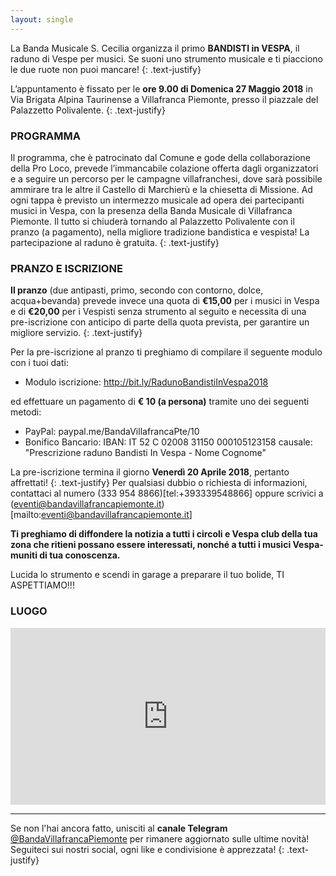 ```yaml
---
layout: single
---
```

La Banda Musicale S. Cecilia organizza il primo **BANDISTI in VESPA**, il raduno di Vespe per musici. Se suoni uno strumento musicale e ti piacciono le due ruote non puoi mancare! 
{: .text-justify}
 
L’appuntamento è fissato per le **ore 9.00 di Domenica 27 Maggio 2018** in Via Brigata Alpina Taurinense a Villafranca Piemonte, presso il piazzale del Palazzetto Polivalente.
{: .text-justify}

### PROGRAMMA
 
Il programma, che è patrocinato dal Comune e gode della collaborazione della Pro Loco, prevede l’immancabile colazione offerta dagli organizzatori e a seguire un percorso per le campagne villafranchesi, dove sarà possibile ammirare tra le altre il Castello di Marchierù e la chiesetta di Missione. Ad ogni tappa è previsto un intermezzo musicale ad opera dei partecipanti musici in Vespa, con la presenza della Banda Musicale di Villafranca Piemonte. Il tutto si chiuderà tornando al Palazzetto Polivalente con il pranzo (a pagamento), nella migliore tradizione bandistica e vespista!
La partecipazione al raduno è gratuita.
{: .text-justify}

### PRANZO E ISCRIZIONE
 
**Il pranzo** (due antipasti, primo, secondo con contorno, dolce, acqua+bevanda) prevede invece una quota di **€15,00** per i musici in Vespa e di **€20,00** per i Vespisti senza strumento al seguito e necessita di una pre-iscrizione con anticipo di parte della quota prevista, per garantire un migliore servizio. 
{: .text-justify}
 
Per la pre-iscrizione al pranzo ti  preghiamo  di compilare il seguente modulo con i tuoi dati:
 
- Modulo iscrizione:    http://bit.ly/RadunoBandistiInVespa2018

ed effettuare un pagamento di **€ 10 (a persona)** tramite uno dei seguenti metodi:

- PayPal:  paypal.me/BandaVillafrancaPte/10
- Bonifico Bancario: IBAN:    IT 52 C 02008 31150 000105123158    causale:  "Prescrizione raduno Bandisti In Vespa - Nome Cognome"

La pre-iscrizione termina il giorno **Venerdì 20 Aprile 2018**, pertanto affrettati!
{: .text-justify}
Per qualsiasi dubbio o richiesta di informazioni,  contattaci al numero (333 954 8866)[tel:+393339548866] oppure scrivici a (eventi@bandavillafrancapiemonte.it)[mailto:eventi@bandavillafrancapiemonte.it]
 
**Ti preghiamo di diffondere la notizia a tutti i circoli e Vespa club della tua zona che ritieni possano essere interessati, nonché a tutti i musici Vespa-muniti di tua conoscenza.**
 
Lucida lo strumento e scendi in garage a preparare il tuo bolide, TI ASPETTIAMO!!!

<!-- {% include figure image_path="/assets/images/posts/20171224/buonnatale.jpg" alt="Raduno Bandisti in Vespa" caption="Raduno Bandisti in Vespa" %} -->

### LUOGO

<style>
.map-responsive{
    overflow:hidden;
    padding-bottom:56.25%;
    position:relative;
    height:0;
}
.map-responsive iframe{
    left:0;
    top:0;
    height:100%;
    width:100%;
    position:absolute;
}

</style>

<div class="map-responsive">
<iframe src="https://www.google.com/maps/embed?pb=!1m18!1m12!1m3!1d2831.8850001504125!2d7.4935006154538!3d44.78314978664775!2m3!1f0!2f0!3f0!3m2!1i1024!2i768!4f13.1!3m3!1m2!1s0x0%3A0xee5fd81673680da7!2sPalazzetto+polivalente!5e0!3m2!1sen!2sde!4v1518989360533" width="600" height="450" frameborder="0" style="border:0" allowfullscreen></iframe>
</div>

---

Se non l'hai ancora fatto, unisciti al **canale Telegram** [@BandaVillafrancaPiemonte](https://t.me/BandaVillafrancaPiemonte) per rimanere aggiornato sulle ultime novità! Seguiteci sui nostri social, ogni like e condivisione è apprezzata!
{: .text-justify}